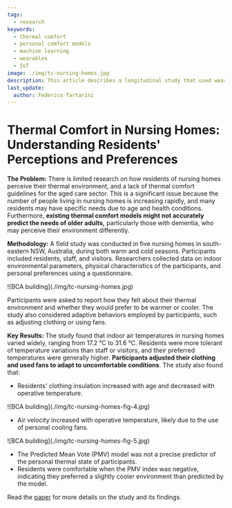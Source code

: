 ```yaml
---
tags:
  - research
keywords: 
  - thermal comfort
  - personal comfort models
  - machine learning
  - wearables
  - IoT
image: ./img/tc-nursing-homes.jpg
description: This article describes a longitudinal study that used wearables and machine learning to model personal thermal comfort
last_update:
  author: Federico Tartarini
---
```


# Thermal Comfort in Nursing Homes: Understanding Residents' Perceptions and Preferences

**The Problem:** 
There is limited research on how residents of nursing homes perceive their thermal environment, and a lack of thermal comfort guidelines for the aged care sector. 
This is a significant issue because the number of people living in nursing homes is increasing rapidly, and many residents may have specific needs due to age and health conditions. 
Furthermore, **existing thermal comfort models might not accurately predict the needs of older adults,** particularly those with dementia, who may perceive their environment differently.

**Methodology:** 
A field study was conducted in five nursing homes in south-eastern NSW, Australia, during both warm and cold seasons. 
Participants included residents, staff, and visitors. 
Researchers collected data on indoor environmental parameters, physical characteristics of the participants, and personal preferences using a questionnaire. 

<div class="img-center" style={{"margin-bottom":"20px"}}> ![BCA building](./img/tc-nursing-homes.jpg)</div>

Participants were asked to report how they felt about their thermal environment and whether they would prefer to be warmer or cooler. 
The study also considered adaptive behaviors employed by participants, such as adjusting clothing or using fans.

**Key Results:** 
The study found that indoor air temperatures in nursing homes varied widely, ranging from 17.2 °C to 31.6 °C. 
Residents were more tolerant of temperature variations than staff or visitors, and their preferred temperatures were generally higher. 
**Participants adjusted their clothing and used fans to adapt to uncomfortable conditions**. 
The study also found that:
*   Residents' clothing insulation increased with age and decreased with operative temperature.

<div class="img-center" style={{"margin-bottom":"20px"}}> ![BCA building](./img/tc-nursing-homes-fig-4.jpg)</div>

*   Air velocity increased with operative temperature, likely due to the use of personal cooling fans.

<div class="img-center" style={{"margin-bottom":"20px"}}> ![BCA building](./img/tc-nursing-homes-fig-5.jpg)</div>

*   The Predicted Mean Vote (PMV) model was not a precise predictor of the personal thermal state of participants.
*   Residents were comfortable when the PMV index was negative, indicating they preferred a slightly cooler environment than predicted by the model.

Read the [paper](https://doi.org/10.1016/j.buildenv.2018.01.018) for more details on the study and its findings.
